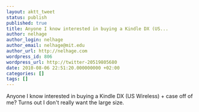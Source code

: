 ```yaml
---
layout: aktt_tweet
status: publish
published: true
title: Anyone I know interested in buying a Kindle DX (US...
author: nelhage
author_login: nelhage
author_email: nelhage@mit.edu
author_url: http://nelhage.com
wordpress_id: 806
wordpress_url: http://twitter-20519805680
date: 2010-08-06 22:51:20.000000000 +02:00
categories: []
tags: []
---
```

Anyone I know interested in buying a Kindle DX (US Wireless) + case off of me? Turns out I don't really want the large size.
